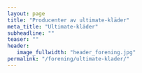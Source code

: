 ```yaml
---
layout: page
title: "Producenter av ultimate-kläder"
meta_title: "Ultimate-kläder"
subheadline: ""
teaser: ""
header:
   image_fullwidth: "header_forening.jpg"
permalink: "/forening/ultimate-klader/"
---
```

